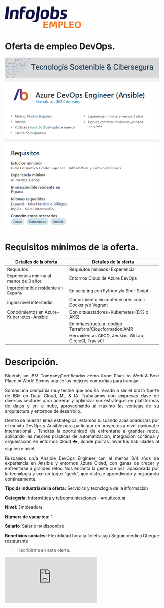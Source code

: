 <img src="img/Infojob_logo.png" alt="" width="250" height="auto">

# Oferta de empleo DevOps.

![Oferta_Empleo_Ingeniero](https://github.com/Antonio-Gabino/DEVOPS/blob/main/img/Oferta_Empleo_Ingeniero.png?raw=true)

# Requisitos mínimos de la oferta.

|             Detalles de la oferta                    |                Detalles de la oferta                   |
|------------------------------------------------------|--------------------------------------------------------|
|                Requisitos                            |         Requisitos mínimos-Experiencia                 |                                                                                                                | Ciclo F. Grado Superior Informática y Comunicaciones | Sólida en aprovisionamiento con Ansible                |  
| Experiencia mínima al menos de 3 años                | Entornos Cloud de Azure DevOps                         | 
| Imprescindible residente en España                   | En scripting con Python y/o Shell Script               |
| Inglés nivel intermedio                              | Conocimiento en contenedores como Docker y/o Vagrant   | 
| Conocimientos en Azure-Kubernetes-Ansible            | Con orquestadores-Kubernetes (EKS o AKS)               |
|                                                      | En infraestructura-código Terraform/Cloudformation/AMR |
|                                                      | Herramientas CI/CD, Jenkins, GitLab, CircleCI, TravisCI|

# Descripción.

<div align="justify">
Bluetab, an IBM Company¡Certificados como Great Place to Work & Best Place to Work! Somos una de las mejores compañías para trabajar .

Somos una compañía muy techie que nos ha llevado a ser el brazo fuerte de IBM en Data, Cloud, ML & IA. Trabajamos con empresas clave de diversos sectores para acelerar y optimizar sus estrategias en plataformas de datos y en la nube, aprovechando al máximo las ventajas de su arquitectura y entornos de desarrollo.

Dentro de nuestra línea estratégica, estamos buscando apasionados/as por el mundo DevOps y Ansible para participar en proyectos a nivel nacional e internacional . Tendrás la oportunidad de enfrentarte a grandes retos, aplicando las mejores prácticas de automatización, integración continua y orquestación en entornos Cloud &#9729;&#65039;, donde podrás llevar tus habilidades al siguiente nivel.

Buscamos un/a Ansible DevOps Engineer con al menos 3/4 años de experiencia en Ansible y entornos Azure Cloud, con ganas de crecer y enfrentarse a grandes retos. Nos encanta la gente curiosa, apasionada por la tecnología y con un toque "geek", que disfrute aprendiendo y mejorando continuamente.

<strong>Tipo de industria de la oferta:</strong>
Servicios y tecnología de la información

<strong>Categoría:</strong>
Informática y telecomunicaciones - Arquitectura

<strong>Nivel:</strong>
Empleado/a

<strong>Número de vacantes:</strong>
1

<strong>Salario:</strong>
Salario no disponible

<strong>Beneficios sociales:</strong>
Flexibilidad horaria
Teletrabajo
Seguro médico
Cheque restaurante
</div>

> Inscribirme en esta oferta.

![Inscribirme en esta oferta](https://www.infojobs.net/candidate/candidate-login/candidate-login.xhtml?goesTo=/candidate/application/index.xhtml?id_oferta=0ab3cb1886495b93def6a9d0f5e5d9&dgv=1730496279693)
